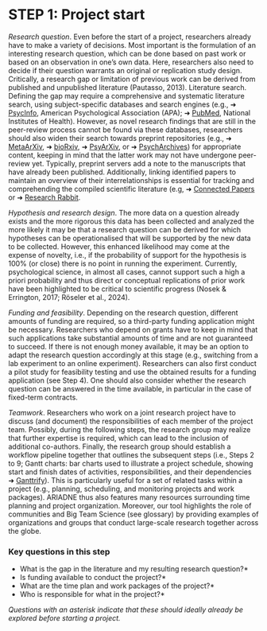 # STEP 1: Project start

_Research question_. Even before the start of a project, researchers already have to make a variety of decisions. Most important is the formulation of an interesting research question, which can be done based on past work or based on an observation in one’s own data. Here, researchers also need to decide if their question warrants an original or replication study design. Critically, a research gap or limitation of previous work can be derived from published and unpublished literature (Pautasso, 2013). 
Literature search. Defining the gap may require a comprehensive and systematic literature search, using subject-specific databases and search engines (e.g., ➜ [PsycInfo](https://www.apa.org/pubs/databases/psycinfo), American Psychological Association (APA); ➜ [PubMed](https://pubmed.ncbi.nlm.nih.gov/), National Institutes of Health). However, as novel research findings that are still in the peer-review process cannot be found via these databases, researchers should also widen their search towards preprint repositories (e.g., ➜ [MetaArXiv](https://osf.io/preprints/metaarxiv/), ➜ [bioRxiv](https://www.biorxiv.org/), ➜ [PsyArXiv](https://psyarxiv.com/), or ➜ [PsychArchives](https://www.psycharchives.org/)) for appropriate content, keeping in mind that the latter work may not have undergone peer-review yet. Typically, preprint servers add a note to the manuscripts that have already been published. Additionally, linking identified papers to maintain an overview of their interrelationships is essential for tracking and comprehending the compiled scientific literature (e.g, ➜ [Connected Papers](https://www.connectedpapers.com/) or ➜ [Research Rabbit](https://www.researchrabbit.ai/). 

_Hypothesis and research design_. The more data on a question already exists and the more rigorous this data has been collected and analyzed the more likely it may be that a research question can be derived for which hypotheses can be operationalised that will be supported by the new data to be collected. However, this enhanced likelihood may come at the expense of novelty, i.e., if the probability of support for the hypothesis is 100% (or close)  there is no point in running the experiment. Currently, psychological science, in almost all cases, cannot support such a high a priori probability and thus direct or conceptual replications of prior work have been highlighted to be critical to scientific progress (Nosek & Errington, 2017; Röseler et al., 2024). 

_Funding and feasibility_. Depending on the research question, different amounts of funding are required, so a third-party funding application might be necessary. Researchers who depend on grants have to keep in mind that such applications take substantial amounts of time and are not guaranteed to succeed. If there is not enough money available, it may be an option to adapt the research question accordingly at this stage (e.g., switching from a lab experiment to an online experiment). Researchers can also first conduct a pilot study for feasibility testing and use the obtained results for a funding application (see Step 4). One should also consider whether the research question can be answered in the time available, in particular in the case of fixed-term contracts.

_Teamwork_. Researchers who work on a joint research project have to discuss (and document) the responsibilities of each member of the project team. Possibly, during the following steps, the research group may realize that further expertise is required, which can lead to the inclusion of additional co-authors. Finally, the research group should establish a workflow pipeline together that outlines the subsequent steps (i.e., Steps 2 to 9; Gantt charts: bar charts used to illustrate a project schedule, showing start and finish dates of activities, responsibilities, and their dependencies ➜ [Ganttrify](https://github.com/giocomai/ganttrify)). This is particularly useful for a set of related tasks within a project (e.g., planning, scheduling, and monitoring projects and work packages). ARIADNE thus also features many resources surrounding time planning and project organization. Moreover, our tool highlights the role of communities and Big Team Science (see glossary) by providing examples of organizations and groups that conduct large-scale research together across the globe. 

### Key questions in this step
- What is the gap in the literature and my resulting research question?*
- Is funding available to conduct the project?*
- What are the time plan and work packages of the project?*
- Who is responsible for what in the project?*

_Questions with an asterisk indicate that these should ideally already be explored before starting a project._
